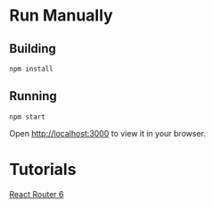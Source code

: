 # Run Manually

## Building

```
npm install
```

## Running

```
npm start
```

Open [http://localhost:3000](http://localhost:3000) to view it in your browser.

# Tutorials

[React Router 6](https://www.robinwieruch.de/react-router/)
